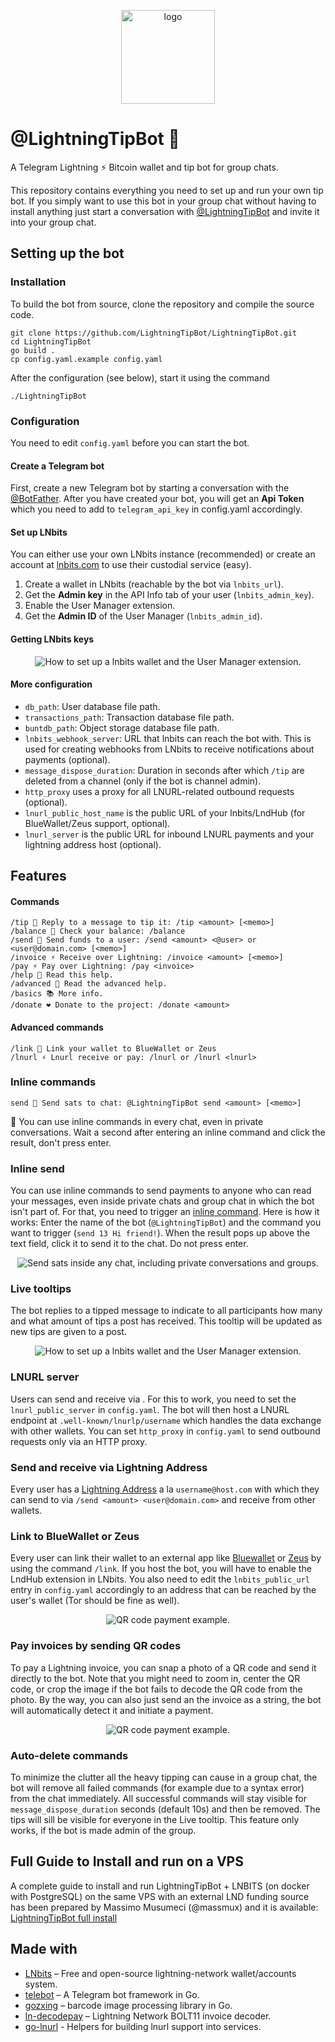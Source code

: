 <p align="center">
  	<img alt="logo" width="150" src="resources/logo_round.png" >
</p>

# @LightningTipBot 🏅

A Telegram Lightning ⚡️ Bitcoin wallet and tip bot for group chats.

This repository contains everything you need to set up and run your own tip bot. If you simply want to use this bot in your group chat without having to install anything just start a conversation with [@LightningTipBot](https://t.me/LightningTipBot) and invite it into your group chat.

## Setting up the bot

### Installation

To build the bot from source, clone the repository and compile the source code.

```
git clone https://github.com/LightningTipBot/LightningTipBot.git
cd LightningTipBot
go build .
cp config.yaml.example config.yaml
```

After the configuration (see below), start it using the command

```
./LightningTipBot
```

### Configuration

You need to edit `config.yaml` before you can start the bot.

#### Create a Telegram bot

First, create a new Telegram bot by starting a conversation with the [@BotFather](https://core.telegram.org/bots#6-botfather). After you have created your bot, you will get an **Api Token** which you need to add to `telegram_api_key` in config.yaml accordingly.

#### Set up LNbits

You can either use your own LNbits instance (recommended) or create an account at [lnbits.com](https://lnbits.com/) to use their custodial service (easy).

1. Create a wallet in LNbits (reachable by the bot via `lnbits_url`).
2. Get the **Admin key** in the API Info tab of your user (`lnbits_admin_key`).
3. Enable the User Manager extension.
4. Get the **Admin ID** of the User Manager (`lnbits_admin_id`).

#### Getting LNbits keys

<p align="center">
  	<img alt="How to set up a lnbits wallet and the User Manager extension." src="resources/lnbits_setup.png" >
</p>

#### More configuration

- `db_path`: User database file path.
- `transactions_path`: Transaction database file path.
- `buntdb_path`: Object storage database file path.
- `lnbits_webhook_server`: URL that lnbits can reach the bot with. This is used for creating webhooks from LNbits to receive notifications about payments (optional).
- `message_dispose_duration`: Duration in seconds after which `/tip` are deleted from a channel (only if the bot is channel admin).
- `http_proxy` uses a proxy for all LNURL-related outbound requests (optional).
- `lnurl_public_host_name` is the public URL of your lnbits/LndHub (for BlueWallet/Zeus support, optional).
- `lnurl_server` is the public URL for inbound LNURL payments and your lightning address host (optional).

## Features

#### Commands

```
/tip 🏅 Reply to a message to tip it: /tip <amount> [<memo>]
/balance 👑 Check your balance: /balance
/send 💸 Send funds to a user: /send <amount> <@user> or <user@domain.com> [<memo>]
/invoice ⚡️ Receive over Lightning: /invoice <amount> [<memo>]
/pay ⚡️ Pay over Lightning: /pay <invoice>
/help 📖 Read this help.
/advanced 🤖 Read the advanced help.
/basics 📚 More info.
/donate ❤️ Donate to the project: /donate <amount>
```

#### Advanced commands

```
/link 🔗 Link your wallet to BlueWallet or Zeus
/lnurl ⚡️ Lnurl receive or pay: /lnurl or /lnurl <lnurl>
```

### Inline commands
```
send 💸 Send sats to chat: @LightningTipBot send <amount> [<memo>]
```

📖 You can use inline commands in every chat, even in private conversations. Wait a second after entering an inline command and click the result, don't press enter.

### Inline send

You can use inline commands to send payments to anyone who can read your messages, even inside private chats and group chat in which the bot isn't part of. For that, you need to trigger an [inline command](https://core.telegram.org/bots/inline). Here is how it works: Enter the name of the bot (`@LightningTipBot`) and the command you want to trigger (`send 13 Hi friend!`). When the result pops up above the text field, click it to send it to the chat. Do not press enter. 

<p align="center">
  	<img alt="Send sats inside any chat, including private conversations and groups." src="resources/inline_send.png" >
</p>

### Live tooltips

The bot replies to a tipped message to indicate to all participants how many and what amount of tips a post has received. This tooltip will be updated as new tips are given to a post.

<p align="center">
  	<img alt="How to set up a lnbits wallet and the User Manager extension." src="resources/tooltips.png" >
</p>


### LNURL server

Users can send and receive via . For this to work, you need to set the `lnurl_public_server` in `config.yaml`. The bot will then host a LNURL endpoint at `.well-known/lnurlp/username` which handles the data exchange with other wallets. You can set `http_proxy` in `config.yaml` to send outbound requests only via an HTTP proxy.

### Send and receive via Lightning Address

Every user has a [Lightning Address](https://lightningaddress.com/) a la `username@host.com` with which they can send to via `/send <amount> <user@domain.com>` and receive from other wallets.

### Link to BlueWallet or Zeus

Every user can link their wallet to an external app like [Bluewallet](https://bluewallet.io/) or [Zeus](https://zeusln.app/) by using the command `/link`. If you host the bot, you will have to enable the LndHub extension in LNbits. You also need to edit the `lnbits_public_url` entry in `config.yaml` accordingly to an address that can be reached by the user's wallet (Tor should be fine as well).

<p align="center">
  	<img alt="QR code payment example." src="resources/lndhub.png" >
</p>

### Pay invoices by sending QR codes

To pay a Lightning invoice, you can snap a photo of a QR code and send it directly to the bot. Note that you might need to zoom in, center the QR code, or crop the image if the bot fails to decode the QR code from the photo. By the way, you can also just send an the invoice as a string, the bot will automatically detect it and initiate a payment.

<p align="center">
  	<img alt="QR code payment example." src="resources/qr_code_example.jpg" >
</p>

### Auto-delete commands

To minimize the clutter all the heavy tipping can cause in a group chat, the bot will remove all failed commands (for example due to a syntax error) from the chat immediately. All successful commands will stay visible for `message_dispose_duration` seconds (default 10s) and then be removed. The tips will sill be visible for everyone in the Live tooltip. This feature only works, if the bot is made admin of the group.

## Full Guide to Install and run on a VPS

A complete guide to install and run LightningTipBot + LNBITS (on docker with PostgreSQL) on the same VPS with an external LND funding source has been prepared by Massimo Musumeci (@massmux) and it is available: [LightningTipBot full install](https://www.massmux.com/howto-complete-lightningtipbot-lnbits-setup-vps/)

## Made with

- [LNbits](https://github.com/lnbits/lnbits) – Free and open-source lightning-network wallet/accounts system.
- [telebot](https://github.com/tucnak/telebot) – A Telegram bot framework in Go.
- [gozxing](https://github.com/makiuchi-d/gozxing) – barcode image processing library in Go.
- [ln-decodepay](https://github.com/fiatjaf/ln-decodepay) – Lightning Network BOLT11 invoice decoder.
- [go-lnurl](https://github.com/fiatjaf/go-lnurl) - Helpers for building lnurl support into services.
